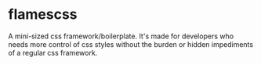 # flamescss
A mini-sized css framework/boilerplate. It's made for developers who needs more control of css styles without the burden or hidden impediments of a regular css framework.
